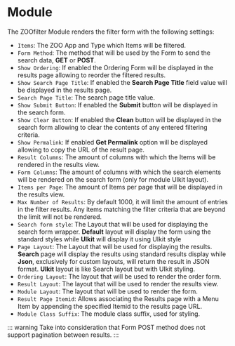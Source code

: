 # Module

The ZOOfilter Module renders the filter form with the following settings:

- `Items`: The ZOO App and Type which Items will be filtered.
- `Form Method`: The method that will be used by the Form to send the search data, **GET** or **POST**.
- `Show Ordering`: If enabled the Ordering Form will be displayed in the results page allowing to reorder the filtered results.
- `Show Search Page Title`: If enabled the **Search Page Title** field value will be displayed in the results page.
- `Search Page Title`: The search page title value.
- `Show Submit Button`: If enabled the **Submit** button will be displayed in the search form.
- `Show Clear Button`: If enabled the **Clean** button will be displayed in the search form allowing to clear the contents of any entered filtering criteria.
- `Show Permalink`: If enabled **Get Permalink** option will be displayed allowing to copy the URL of the result page.
- `Result Columns`: The amount of columns with which the Items will be rendered in the results view.
- `Form Columns`: The amount of columns with which the search elements will be rendered on the search form (only for module UIkit layout).
- `Items per Page`: The amount of Items per page that will be displayed in the results view.
- `Max Number of Results`: By default 1000, it will limit the amount of entries in the filter results. Any items matching the filter criteria that are beyond the limit will not be rendered.
- `Search form style`: The Layout that will be used for displaying the search form wrapper. **Default** layout will display the form using the standard styles while **UIkit** will display it using UIkit style
- `Page Layout`: The Layout that will be used for displaying the results. **Search** page will display the results using standard results display while **Json**, exclusively for custom layouts, will return the result in JSON format. **UIkit** layout is like Search layout but with UIkit styling.
- `Ordering Layout`: The layout that will be used to render the order form.
- `Result Layout`: The layout that will be used to render the results view.
- `Module Layout`: The layout that will be used to render the form.
- `Result Page Itemid`: Allows associating the Results page with a Menu Item by appending the specified Itemid to the results page URL.
- `Module Class Suffix`: The module class suffix, used for styling.

::: warning
Take into consideration that Form POST method does not support pagination between results.
:::

